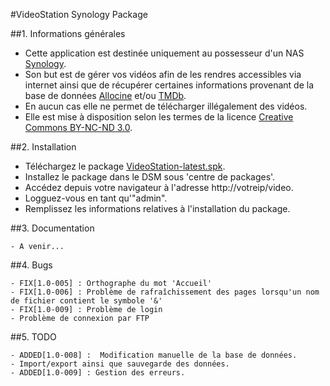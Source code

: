 #VideoStation Synology Package

##1. Informations générales

* Cette application est destinée uniquement au possesseur d'un NAS [Synology](http://www.synology.com). 
* Son but est de gérer vos vidéos afin de les rendres accessibles via internet ainsi que de récupérer certaines informations provenant de la base de données [Allocine](http://www.allocine.fr) et/ou [TMDb](http://www.themoviedatabase.org).
* En aucun cas elle ne permet de télécharger illégalement des vidéos.
* Elle est mise à disposition selon les termes de la licence [Creative Commons BY-NC-ND 3.0](http://creativecommons.org/licenses/by-nc-nd/3.0/).

##2. Installation

* Téléchargez le package [VideoStation-latest.spk](https://github.com/teebo/VideoStation/blob/master/PACKAGE/VideoStation-latest.spk?raw=true).
* Installez le package dans le DSM sous 'centre de packages'.
* Accédez depuis votre navigateur à l'adresse http://votreip/video.
* Logguez-vous en tant qu'"admin".
* Remplissez les informations relatives à l'installation du package.

##3. Documentation

	- A venir...

##4. Bugs

	- FIX[1.0-005] : Orthographe du mot 'Accueil'
	- FIX[1.0-006] : Problème de rafraîchissement des pages lorsqu'un nom de fichier contient le symbole '&'
	- FIX[1.0-009] : Problème de login
	- Problème de connexion par FTP

##5. TODO

	- ADDED[1.0-008] :  Modification manuelle de la base de données.
	- Import/export ainsi que sauvegarde des données.
	- ADDED[1.0-009] : Gestion des erreurs.
